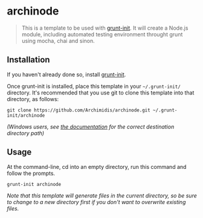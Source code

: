 archinode
=========

> This is a template to be used with [grunt-init][]. It will create a Node.js module, including automated testing environment throught grunt using mocha, chai and sinon.

[grunt-init]: http://gruntjs.com/project-scaffolding

## Installation
If you haven't already done so, install [grunt-init][].

Once grunt-init is installed, place this template in your `~/.grunt-init/` directory. It's recommended that you use git to clone this template into that directory, as follows:

```
git clone https://github.com/Archimidis/archinode.git ~/.grunt-init/archinode
```

_(Windows users, see [the documentation][grunt-init] for the correct destination directory path)_

## Usage

At the command-line, cd into an empty directory, run this command and follow the prompts.

```
grunt-init archinode
```

_Note that this template will generate files in the current directory, so be sure to change to a new directory first if you don't want to overwrite existing files._
